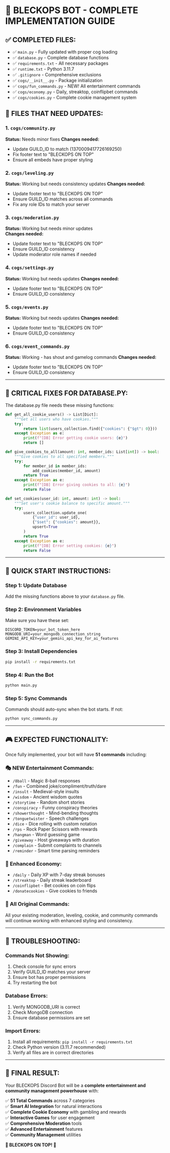 # 🚀 **BLECKOPS BOT - COMPLETE IMPLEMENTATION GUIDE**

## ✅ **COMPLETED FILES:**
- ✅ `main.py` - Fully updated with proper cog loading
- ✅ `database.py` - Complete database functions 
- ✅ `requirements.txt` - All necessary packages
- ✅ `runtime.txt` - Python 3.11.7
- ✅ `.gitignore` - Comprehensive exclusions
- ✅ `cogs/__init__.py` - Package initialization
- ✅ `cogs/fun_commands.py` - NEW! All entertainment commands
- ✅ `cogs/economy.py` - Daily, streaktop, coinflipbet commands
- ✅ `cogs/cookies.py` - Complete cookie management system

## 🔧 **FILES THAT NEED UPDATES:**

### **1. `cogs/community.py`**
**Status:** Needs minor fixes
**Changes needed:**
- Update GUILD_ID to match (1370009417726169250)
- Fix footer text to "BLECKOPS ON TOP" 
- Ensure all embeds have proper styling

### **2. `cogs/leveling.py`** 
**Status:** Working but needs consistency updates
**Changes needed:**
- Update footer text to "BLECKOPS ON TOP"
- Ensure GUILD_ID matches across all commands
- Fix any role IDs to match your server

### **3. `cogs/moderation.py`**
**Status:** Working but needs minor updates  
**Changes needed:**
- Update footer text to "BLECKOPS ON TOP"
- Ensure GUILD_ID consistency
- Update moderator role names if needed

### **4. `cogs/settings.py`**
**Status:** Working but needs updates
**Changes needed:**
- Update footer text to "BLECKOPS ON TOP"
- Ensure GUILD_ID consistency

### **5. `cogs/events.py`**
**Status:** Working but needs updates
**Changes needed:**
- Update footer text to "BLECKOPS ON TOP"
- Ensure GUILD_ID consistency

### **6. `cogs/event_commands.py`**
**Status:** Working - has shout and gamelog commands
**Changes needed:**
- Update footer text to "BLECKOPS ON TOP"
- Ensure GUILD_ID consistency

---

## 🎯 **CRITICAL FIXES FOR DATABASE.PY:**

The database.py file needs these missing functions:

```python
def get_all_cookie_users() -> List[Dict]:
    """Get all users who have cookies."""
    try:
        return list(users_collection.find({"cookies": {"$gt": 0}}))
    except Exception as e:
        print(f"[DB] Error getting cookie users: {e}")
        return []

def give_cookies_to_all(amount: int, member_ids: List[int]) -> bool:
    """Give cookies to all specified members."""
    try:
        for member_id in member_ids:
            add_cookies(member_id, amount)
        return True
    except Exception as e:
        print(f"[DB] Error giving cookies to all: {e}")
        return False

def set_cookies(user_id: int, amount: int) -> bool:
    """Set user's cookie balance to specific amount."""
    try:
        users_collection.update_one(
            {"user_id": user_id},
            {"$set": {"cookies": amount}},
            upsert=True
        )
        return True
    except Exception as e:
        print(f"[DB] Error setting cookies: {e}")
        return False
```

---

## 🚀 **QUICK START INSTRUCTIONS:**

### **Step 1: Update Database**
Add the missing functions above to your `database.py` file.

### **Step 2: Environment Variables**  
Make sure you have these set:
```
DISCORD_TOKEN=your_bot_token_here
MONGODB_URI=your_mongodb_connection_string
GEMINI_API_KEY=your_gemini_api_key_for_ai_features
```

### **Step 3: Install Dependencies**
```bash
pip install -r requirements.txt
```

### **Step 4: Run the Bot**
```bash
python main.py
```

### **Step 5: Sync Commands**
Commands should auto-sync when the bot starts. If not:
```bash
python sync_commands.py
```

---

## 🎮 **EXPECTED FUNCTIONALITY:**

Once fully implemented, your bot will have **51 commands** including:

### **🎭 NEW Entertainment Commands:**
- `/8ball` - Magic 8-ball responses
- `/fun` - Combined joke/compliment/truth/dare
- `/insult` - Medieval-style insults
- `/wisdom` - Ancient wisdom quotes
- `/storytime` - Random short stories  
- `/conspiracy` - Funny conspiracy theories
- `/showerthought` - Mind-bending thoughts
- `/tonguetwister` - Speech challenges
- `/dice` - Dice rolling with custom notation
- `/rps` - Rock Paper Scissors with rewards
- `/hangman` - Word guessing game
- `/giveaway` - Host giveaways with duration
- `/complain` - Submit complaints to channels
- `/reminder` - Smart time parsing reminders

### **🍪 Enhanced Economy:**
- `/daily` - Daily XP with 7-day streak bonuses
- `/streaktop` - Daily streak leaderboard  
- `/coinflipbet` - Bet cookies on coin flips
- `/donatecookies` - Give cookies to friends

### **🎯 All Original Commands:**
All your existing moderation, leveling, cookie, and community commands will continue working with enhanced styling and consistency.

---

## 🔧 **TROUBLESHOOTING:**

### **Commands Not Showing:**
1. Check console for sync errors
2. Verify GUILD_ID matches your server
3. Ensure bot has proper permissions
4. Try restarting the bot

### **Database Errors:**
1. Verify MONGODB_URI is correct
2. Check MongoDB connection
3. Ensure database permissions are set

### **Import Errors:**
1. Install all requirements: `pip install -r requirements.txt`
2. Check Python version (3.11.7 recommended)
3. Verify all files are in correct directories

---

## 🎉 **FINAL RESULT:**

Your BLECKOPS Discord Bot will be a **complete entertainment and community management powerhouse** with:

✅ **51 Total Commands** across 7 categories  
✅ **Smart AI Integration** for natural interactions  
✅ **Complete Cookie Economy** with gambling and rewards  
✅ **Interactive Games** for user engagement  
✅ **Comprehensive Moderation** tools  
✅ **Advanced Entertainment** features  
✅ **Community Management** utilities  

**🎊 BLECKOPS ON TOP! 🎊**